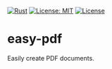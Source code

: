 <!--
SPDX-FileCopyrightText: 2025 Warner Zee <warner@zoynk.com>
SPDX-License-Identifier: MIT OR Apache-2.0
-->

[![Rust](https://github.com/wyzzarz/easy-pdf/actions/workflows/rust.yml/badge.svg)](https://github.com/wyzzarz/easy-pdf/actions/workflows/rust.yml)
[![License: MIT](https://img.shields.io/badge/License-MIT-yellow.svg)](https://opensource.org/licenses/MIT)
[![License](https://img.shields.io/badge/License-Apache_2.0-blue.svg)](https://opensource.org/licenses/Apache-2.0)

easy-pdf
========

Easily create PDF documents.
